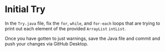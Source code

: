 # Initial Try

In the `Try.java` file, fix the `for`, `while`, and `for-each` loops that are trying to print out each element of the provided `ArrayList` `intList`.

Once you have gotten to just warnings, save the Java file and commit and push your changes via GitHub Desktop.
